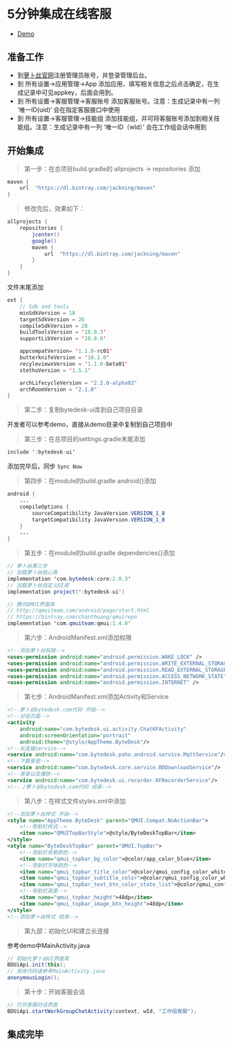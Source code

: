 # 5分钟集成在线客服

- [Demo](https://github.com/Bytedesk/bytedesk-android/tree/master/Tutorial/kefu)

## 准备工作

- 到[萝卜丝官网](https://www.bytedesk.com/admin#/register)注册管理员账号，并登录管理后台。
- 到 所有设置->应用管理->App 添加应用，填写相关信息之后点击确定，在生成记录中可见appkey，后面会用到。
- 到 所有设置->客服管理->客服账号 添加客服账号。注意：生成记录中有一列 ‘唯一ID(uid)’ 会在指定客服接口中使用
- 到 所有设置->客服管理->技能组 添加技能组，并可将客服账号添加到相关技能组。注意：生成记录中有一列 ‘唯一ID（wId）’ 会在工作组会话中用到

## 开始集成

> 第一步：在总项目build.gradle的 allprojects -> repositories 添加

```java
maven {
    url  "https://dl.bintray.com/jackning/maven"
}
```

> 修改完后，效果如下：

```java
allprojects {
    repositories {
        jcenter()
        google()
        maven {
            url  "https://dl.bintray.com/jackning/maven"
        }
    }
}
```

文件末尾添加

```java
ext {
    // Sdk and tools
    minSdkVersion = 18
    targetSdkVersion = 26
    compileSdkVersion = 28
    buildToolsVersion = '28.0.3'
    supportLibVersion = '28.0.0'

    appcompatVersion= '1.1.0-rc01'
    butterknifeVersion = '10.1.0'
    recyleviewxVersion = '1.1.0-beta01'
    stethoVersion = '1.5.1'

    archLifecycleVersion = "2.2.0-alpha02"
    archRoomVersion = "2.1.0"
}
```

> 第二步：复制bytedesk-ui库到自己项目目录

开发者可以参考demo，直接从demo目录中复制到自己项目中

> 第三步：在总项目的settings.gradle末尾添加

```java
include ':bytedesk-ui'
```

添加完毕后，同步 `Sync Now`

> 第四步：在module的build.gradle android{}添加

```java
android {
    ...
    compileOptions {
        sourceCompatibility JavaVersion.VERSION_1_8
        targetCompatibility JavaVersion.VERSION_1_8
    }
    ...
}
```

> 第五步：在module的build.gradle dependencies{}添加

```java
// 萝卜丝第三步
// 加载萝卜丝核心库
implementation 'com.bytedesk:core:2.0.3'
// 加载萝卜丝自定义UI库
implementation project(':bytedesk-ui')

// 腾讯QMUI界面库
// http://qmuiteam.com/android/page/start.html
// https://bintray.com/chanthuang/qmuirepo
implementation 'com.qmuiteam:qmui:1.4.0'
```

> 第六步：AndroidManifest.xml添加权限

```xml
<!--添加萝卜丝权限-->
<uses-permission android:name="android.permission.WAKE_LOCK" />
<uses-permission android:name="android.permission.WRITE_EXTERNAL_STORAGE" />
<uses-permission android:name="android.permission.READ_EXTERNAL_STORAGE" />
<uses-permission android:name="android.permission.ACCESS_NETWORK_STATE" />
<uses-permission android:name="android.permission.INTERNET" />
```

> 第七步：AndroidManifest.xml添加Activity和Service

```xml
<!--萝卜丝bytedesk.com代码 开始-->
<!--对话页面-->
<activity
    android:name="com.bytedesk.ui.activity.ChatKFActivity"
    android:screenOrientation="portrait"
    android:theme="@style/AppTheme.ByteDesk"/>
<!--长连接service-->
<service android:name="com.bytedesk.paho.android.service.MqttService"/>
<!--下载录音-->
<service android:name="com.bytedesk.core.service.BDDownloadService"/>
<!--录音以及播放-->
<service android:name="com.bytedesk.ui.recorder.KFRecorderService"/>
<!--./萝卜丝bytedesk.com代码 结束-->
```

> 第八步：在样式文件styles.xml中添加

```xml
<!--添加萝卜丝样式 开始-->
<style name="AppTheme.ByteDesk" parent="QMUI.Compat.NoActionBar">
    <!--导航栏样式-->
    <item name="QMUITopBarStyle">@style/ByteDeskTopBar</item>
</style>
<style name="ByteDeskTopBar" parent="QMUI.TopBar">
    <!--导航栏背景颜色-->
    <item name="qmui_topbar_bg_color">@color/app_color_blue</item>
    <!--导航栏字体颜色-->
    <item name="qmui_topbar_title_color">@color/qmui_config_color_white</item>
    <item name="qmui_topbar_subtitle_color">@color/qmui_config_color_white</item>
    <item name="qmui_topbar_text_btn_color_state_list">@color/qmui_config_color_white</item>
    <!--导航栏高度-->
    <item name="qmui_topbar_height">48dp</item>
    <item name="qmui_topbar_image_btn_height">48dp</item>
</style>
<!--添加萝卜丝样式 结束-->
```

> 第九部：初始化UI和建立长连接

参考demo中MainActivity.java

```java
// 初始化萝卜丝UI界面库
BDUiApi.init(this);
// 具体代码请参考MainActivity.java
anonymousLogin();
```

> 第十步：开始客服会话

```java
// 打开客服对话界面
BDUiApi.startWorkGroupChatActivity(context, wId, "工作组客服");
```

## 集成完毕
